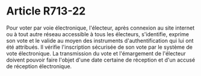 # Article R713-22

Pour voter par voie électronique, l'électeur, après connexion au site internet ou à tout autre réseau accessible à tous les électeurs, s'identifie, exprime son vote et le valide au moyen des instruments d'authentification qui lui ont été attribués. Il vérifie l'inscription sécurisée de son vote par le système de vote électronique. La transmission du vote et l'émargement de l'électeur doivent pouvoir faire l'objet d'une date certaine de réception et d'un accusé de réception électronique.
